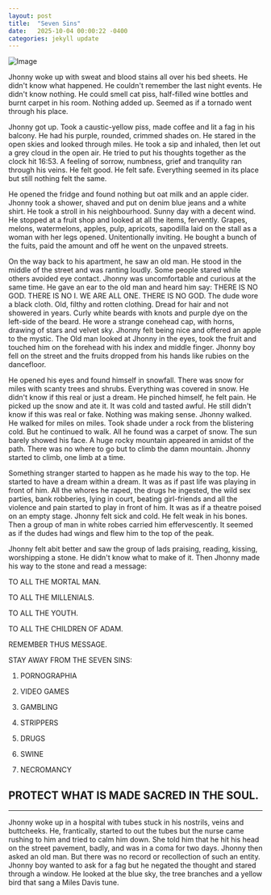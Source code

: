 ```yaml
---
layout: post
title:  "Seven Sins"
date:   2025-10-04 00:00:22 -0400
categories: jekyll update
---
```


![Image]({{site.baseurl}}/assets/images/skull.PNG)


Jhonny woke up with sweat and blood stains all over his bed sheets. He didn't know what happened. He couldn't remember the last night events. He didn't know nothing. He could smell cat piss, half-filled wine bottles and burnt carpet in his room. Nothing added up. Seemed as if a tornado went through his place. 

Jhonny got up. Took a caustic-yellow piss, made coffee and lit a fag in his balcony. He had his purple, rounded, crimmed shades on. He stared in the open skies and looked through miles. He took a sip and inhaled, then let out a grey cloud in the open air. He tried to put his thoughts together as the clock hit 16:53. A feeling of sorrow, numbness, grief and tranqulity ran through his veins. He felt good. He felt safe. Everything seemed in its place but still nothing felt the same. 

He opened the fridge and found nothing but oat milk and an apple cider. Jhonny took a shower, shaved and put on denim blue jeans and a white shirt. He took a stroll in his neighbourhood. Sunny day with a decent wind. He stopped at a fruit shop and looked at all the items, fervently. Grapes, melons, watermelons, apples, pulp, apricots, sapodilla laid on the stall as a woman with her legs opened. Unitentionally inviting. He bought a bunch of the fuits, paid the amount and off he went on the unpaved streets.

On the way back to his apartment, he saw an old man. He stood in the middle of the street and was ranting loudly. Some people stared while others avoided eye contact. Jhonny was uncomfortable and curious at the same time. He gave an ear to the old man and heard him say: THERE IS NO GOD. THERE IS NO I. WE ARE ALL ONE. THERE IS NO GOD. The dude wore a black cloth. Old, filthy and rotten clothing. Dread for hair and not showered in years. Curly white beards with knots and purple dye on the left-side of the beard. He wore a strange conehead cap, with horns, drawing of stars and velvet sky. Jhonny felt being nice and offered an apple to the mystic. The Old man looked at Jhonny in the eyes, took the fruit and touched him on the forehead with his index and middle finger. Jhonny boy fell on the street and the fruits dropped from his hands like rubies on the dancefloor. 

He opened his eyes and found himself in snowfall. There was snow for miles with scanty trees and shrubs. Everything was covered in snow. He didn't know if this real or just a dream. He pinched himself, he felt pain. He picked up the snow and ate it. It was cold and tasted awful. He still didn't know if this was real or fake. Nothing was making sense. Jhonny walked. He walked for miles on miles. Took shade under a rock from the blistering cold. But he continued to walk. All he found was a carpet of snow. The sun barely showed his face. A huge rocky mountain appeared in amidst of the path. There was no where to go but to climb the damn mountain. Jhonny started to climb, one limb at a time.

Something stranger started to happen as he made his way to the top. He started to have a dream within a dream. It was as if past life was playing in front of him. All the whores he raped, the drugs he ingested, the wild sex parties, bank robberies, lying in court, beating girl-friends and all the violence and pain started to play in front of him. It was as if a theatre poised on an empty stage. Jhonny felt sick and cold. He felt weak in his bones. Then a group of man in white robes carried him effervescently. It seemed as if the dudes had wings and flew him to the top of the peak. 

Jhonny felt abit better and saw the group of lads praising, reading, kissing, worshipping a stone. He didn't know what to make of it. Then Jhonny made his way to the stone and read a message:

TO ALL THE MORTAL MAN.

TO ALL THE MILLENIALS.

TO ALL THE YOUTH.

TO ALL THE CHILDREN OF ADAM.

REMEMBER THUS MESSAGE.

STAY AWAY FROM THE SEVEN SINS:

1. PORNOGRAPHIA

2. VIDEO GAMES

3. GAMBLING

4. STRIPPERS

5. DRUGS

6. SWINE

7. NECROMANCY

PROTECT WHAT IS MADE SACRED IN THE SOUL.
-----------------------------------------
-----------------------------------------

Jhonny woke up in a hospital with tubes stuck in his nostrils, veins and buttcheeks. He, frantically, started to out the tubes but the nurse came rushing to him and tried to calm him down. She told him that he hit his head on the street pavement, badly, and was in a coma for two days. Jhonny then asked an old man. But there was no record or recollection of such an entity. Jhonny boy wanted to ask for a fag but he negated the thought and stared through a window. He looked at the blue sky, the tree branches and a yellow bird that sang a Miles Davis tune. 